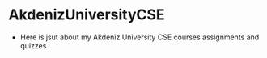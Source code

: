 # AkdenizUniversityCSE

* Here is jsut about my Akdeniz University CSE courses assignments and quizzes
